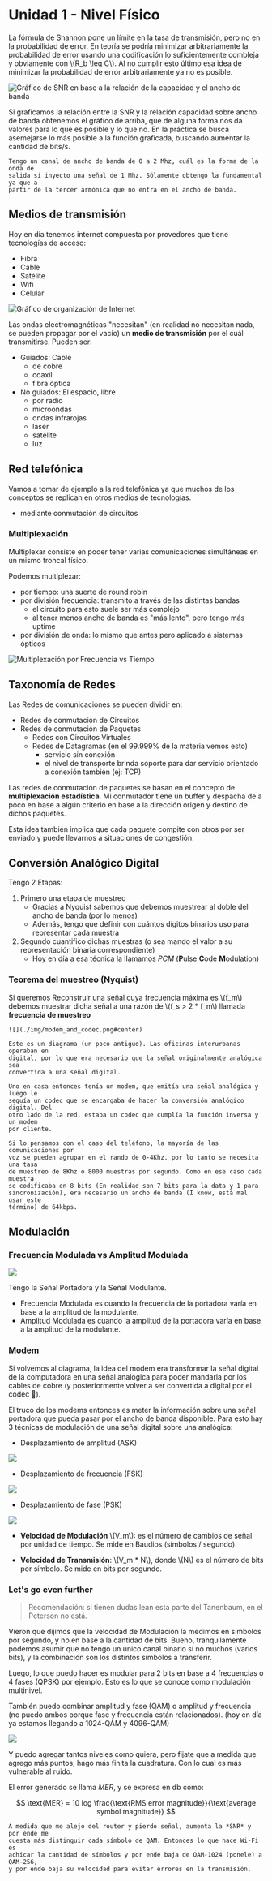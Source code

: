# Unidad 1 - Nivel Físico

La fórmula de Shannon pone un límite en la tasa de transmisión, pero no en la
probabilidad de error. En teoría se podría minimizar arbitrariamente la
probabilidad de error usando una codificación lo suficientemente combleja y
obviamente con \\(R_b \leq C\\). Al no cumplir esto último esa idea de
minimizar la probabilidad de error arbitrariamente ya no es posible.

![Gráfico de SNR en base a la relación de la capacidad y el ancho de banda](./img/shannon_limit_graph.png#center)

Si graficamos la relación entre la SNR y la relación capacidad sobre ancho de
banda obtenemos el gráfico de arriba, que de alguna forma nos da valores para
lo que es posible y lo que no. En la práctica se busca asemejarse lo más
posible a la función graficada, buscando aumentar la cantidad de bits/s.

```admonish warning title="pregunta de final"
Tengo un canal de ancho de banda de 0 a 2 Mhz, cuál es la forma de la onda de
salida si inyecto una señal de 1 Mhz. Sólamente obtengo la fundamental ya que a
partir de la tercer armónica que no entra en el ancho de banda.
```

## Medios de transmisión

Hoy en día tenemos internet compuesta por provedores que tiene tecnologías de acceso:

- Fibra
- Cable
- Satélite
- Wifi
- Celular

![Gráfico de organización de Internet](./img/internet_diagram.png#center)

Las ondas electromagnéticas "necesitan" (en realidad no necesitan nada, se
pueden propagar por el vacío) un **medio de transmisión** por el cuál
transmitirse. Pueden ser:

- Guiados: Cable
    - de cobre
    - coaxil
    - fibra óptica
- No guiados: El espacio, libre
    - por radio
    - microondas
    - ondas infrarojas
    - laser
    - satélite
    - luz

## Red telefónica

Vamos a tomar de ejemplo a la red telefónica ya que muchos de los conceptos se
replican en otros medios de tecnologías.

- mediante conmutación de circuitos

### Multiplexación

Multiplexar consiste en poder tener varias comunicaciones simultáneas en un
mismo troncal físico.

Podemos multiplexar:

- por tiempo: una suerte de round robin
- por división frecuencia: transmito a través de las distintas bandas
    - el circuito para esto suele ser más complejo
    - al tener menos ancho de banda es "más lento", pero tengo más uptime
- por división de onda: lo mismo que antes pero aplicado a sistemas ópticos

![Multiplexación por Frecuencia vs Tiempo](./img/multiplexation_time_vs_freq.png#center)

## Taxonomía de Redes

Las Redes de comunicaciones se pueden dividir en:

- Redes de conmutación de Circuitos
- Redes de conmutación de Paquetes
    - Redes con Circuitos Virtuales
    - Redes de Datagramas (en el 99.999% de la materia vemos esto)
        - servicio sin conexión
        - el nivel de transporte brinda soporte para dar servicio orientado a conexión también (ej: TCP)

Las redes de conmutación de paquetes se basan en el concepto de
**multiplexación estadística**. Mi conmutador tiene un buffer y despacha de a
poco en base a algún criterio en base a la dirección origen y destino de dichos
paquetes.

Esta idea también implica que cada paquete compite con otros por ser enviado y
puede llevarnos a situaciones de congestión.

## Conversión Analógico Digital

Tengo 2 Etapas:

1. Primero una etapa de muestreo
    - Gracias a Nyquist sabemos que debemos muestrear al doble del ancho de banda (por lo menos)
    - Además, tengo que definir con cuántos dígitos binarios uso para representar cada muestra
2. Segundo cuantifico dichas muestras (o sea mando el valor a su representación binaria correspondiente)
    - Hoy en día a esa técnica la llamamos *PCM* (**P**ulse **C**ode **M**odulation)


### Teorema del muestreo (Nyquist)

Si queremos Reconstruir una señal cuya frecuencia máxima es \\(f_m\\) debemos
muestrar dicha señal a una razón de \\(f_s > 2 * f_m\\) llamada **frecuencia de
muestreo**

```admonish info title="Ejemplo con red de computadoras "
![](./img/modem_and_codec.png#center)

Este es un diagrama (un poco antiguo). Las oficinas interurbanas operaban en
digital, por lo que era necesario que la señal originalmente analógica sea
convertida a una señal digital.

Uno en casa entonces tenía un modem, que emitía una señal analógica y luego le
seguía un codec que se encargaba de hacer la conversión analógico digital. Del
otro lado de la red, estaba un codec que cumplía la función inversa y un modem
por cliente.

Si lo pensamos con el caso del teléfono, la mayoría de las comunicaciones por
voz se pueden agrupar en el rando de 0-4Khz, por lo tanto se necesita una tasa
de muestreo de 8Khz o 8000 muestras por segundo. Como en ese caso cada muestra
se codificaba en 8 bits (En realidad son 7 bits para la data y 1 para
sincronización), era necesario un ancho de banda (I know, está mal usar este
término) de 64kbps.
```

## Modulación

### Frecuencia Modulada vs Amplitud Modulada

![](./img/am_vs_fm.png)

Tengo la Señal Portadora y la Señal Modulante.

- Frecuencia Modulada es cuando la frecuencia de la portadora varía en base a la amplitud de la modulante.
- Amplitud Modulada es cuando la amplitud de la portadora varía en base a la amplitud de la modulante.

### Modem

Si volvemos al diagrama, la idea del modem era transformar la señal digital de
la computadora en una señal analógica para poder mandarla por los cables de
cobre (y posteriormente volver a ser convertida a digital por el codec 🤷).

El truco de los modems entonces es meter la información sobre una señal portadora que pueda pasar por el ancho de banda disponible. Para esto hay 3 técnicas de modulación de una señal digital sobre una analógica:

- Desplazamiento de amplitud (ASK)

![](./img/ask.png#center)

- Desplazamiento de frecuencia (FSK)

![](./img/fsk.png#center)

- Desplazamiento de fase (PSK)

![](./img/psk.png#center)

- **Velocidad de Modulación** \\(V_m\\): es el número de cambios de señal por unidad de
  tiempo. Se mide en Baudios (símbolos / segundo).

- **Velocidad de Transmisión**: \\(V_m * N\\), donde \\(N\\) es el número de
  bits por símbolo. Se mide en bits por segundo.

### Let's go even further

> Recomendación: si tienen dudas lean esta parte del Tanenbaum, en el Peterson no está.

Vieron que dijimos que la velocidad de Modulación la medimos en símbolos por
segundo, y no en base a la cantidad de bits. Bueno, tranquilamente podemos
asumir que no tengo un único canal binario si no muchos (varios bits), y la
combinación son los distintos símbolos a transferir.

Luego, lo que puedo hacer es modular para 2 bits en base a 4 frecuencias o 4 fases (QPSK) por
ejemplo. Esto es lo que se conoce como modulación multinivel.

También puedo combinar amplitud y fase (QAM) o amplitud y frecuencia (no puedo ambos
porque fase y frecuencia están relacionados). (hoy en día ya estamos llegando a 1024-QAM y 4096-QAM)

![](./img/qpsk_and_gam.png#center)

Y puedo agregar tantos niveles como quiera, pero fijate que a medida que agrego
más puntos, hago más finita la cuadratura. Con lo cual es más vulnerable al
ruido.

El error generado se llama *MER*, y se expresa en db como:

$$
\text{MER} = 10 log \frac{\text{RMS error magnitude}}{\text{average symbol magnitude}}
$$

```admonish info title="Dato de color sobre Wi-Fi"
A medida que me alejo del router y pierdo señal, aumenta la *SNR* y por ende me
cuesta más distinguir cada símbolo de QAM. Entonces lo que hace Wi-Fi es
achicar la cantidad de símbolos y por ende baja de QAM-1024 (ponele) a QAM-256,
y por ende baja su velocidad para evitar errores en la transmisión.
```
